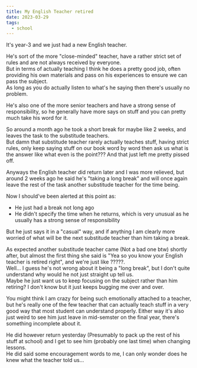 ```yaml
---
title: My English Teacher retired
date: 2023-03-29
tags:
  - school
---
```

It's year-3 and we just had a new English teacher.

He's sort of the more "close-minded" teacher, have a rather strict set of rules and are not always received by everyone.  
But in terms of actually teaching I think he does a pretty good job, often providing his own materials and pass on his experiences to ensure we can pass the subject.  
As long as you do actually listen to what's he saying then there's usually no problem.

He's also one of the more senior teachers and have a strong sense of responsibility, so he generally have more says on stuff and you can pretty much take his word for it.

So around a month ago he took a short break for maybe like 2 weeks, and leaves the task to the substitude teachers.  
But damn that substitude teacher rarely actually teaches stuff, having strict rules, only keep saying stuff on our book word by word then ask us what is the answer like what even is the point??? And that just left me pretty pissed off.

Anyways the English teacher did return later and I was more relieved, but around 2 weeks ago he said he's "taking a long break" and will once again leave the rest of the task another substitude teacher for the time being.

Now I should've been alerted at this point as:
- He just had a break not long ago
- He didn't specify the time when he returns, which is very unusual as he usually has a strong sense of responsibility

But he just says it in a "casual" way, and if anything I am clearly more worried of what will be the next substitude teacher than him taking a break.

As expected another substitude teacher came (Not a bad one btw) shortly after, but almost the first thing she said is "Yea so you know your English teacher is retired right", and we're just like ?????.  
Well... I guess he's not wrong about it being a "long break", but I don't quite understand why would he not just straight up tell us.  
Maybe he just want us to keep focusing on the subject rather than him retiring? I don't know but it just keeps bugging me over and over.

You might think I am crazy for being such emotionally attached to a teacher, but he's really one of the few teacher that can actually teach stuff in a very good way that most student can understand properly. Either way it's also just weird to see him just leave in mid-semster on the final year, there's something incomplete about it. 

He did however return yesterday (Presumably to pack up the rest of his stuff at school) and I get to see him (probably one last time) when changing lessons.  
He did said some encouragement words to me, I can only wonder does he knew what the teacher told us...